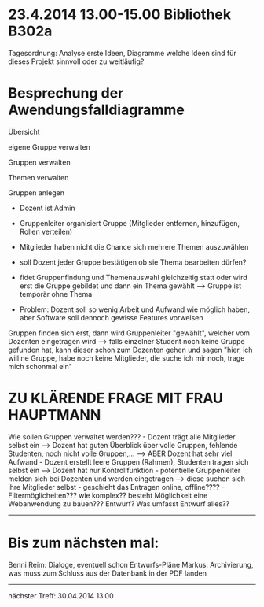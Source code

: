 23.4.2014	13.00-15.00 Bibliothek B302a
========================================
Tagesordnung:
	Analyse
	erste Ideen, Diagramme
	welche Ideen sind für dieses Projekt sinnvoll oder zu weitläufig?


Besprechung der Awendungsfalldiagramme
=======================================

Übersicht

eigene Gruppe verwalten

Gruppen verwalten

Themen verwalten

Gruppen anlegen


- Dozent ist Admin
- Gruppenleiter organisiert Gruppe (Mitglieder entfernen, hinzufügen, Rollen verteilen)
- Mitglieder haben nicht die Chance sich mehrere Themen auszuwählen
- soll Dozent jeder Gruppe bestätigen ob sie Thema bearbeiten dürfen?
- fidet Gruppenfindung und Themenauswahl gleichzeitig statt oder wird erst die Gruppe gebildet und dann ein Thema gewählt --> Gruppe ist temporär ohne Thema

- Problem: Dozent soll so wenig Arbeit und Aufwand wie möglich haben, aber Software soll dennoch gewisse Features vorweisen

Gruppen finden sich erst, dann wird Gruppenleiter "gewählt", welcher vom Dozenten eingetragen wird
--> falls einzelner Student noch keine Gruppe gefunden hat, kann dieser schon zum Dozenten gehen und sagen "hier, ich will ne Gruppe, habe noch keine Mitglieder, die suche ich mir noch, trage mich schonmal ein"



ZU KLÄRENDE FRAGE MIT FRAU HAUPTMANN
============================================================

Wie sollen Gruppen verwaltet werden???
	- Dozent trägt alle Mitglieder selbst ein 
		--> Dozent hat guten Überblick über volle Gruppen, fehlende Studenten, noch nicht volle Gruppen,...
		--> ABER Dozent hat sehr viel Aufwand
	- Dozent erstellt leere Gruppen (Rahmen), Studenten tragen sich selbst ein 
		--> Dozent hat nur Kontrollfunktion
	- potentielle Gruppenleiter melden sich bei Dozenten und werden eingetragen 
		--> diese suchen sich ihre Mitglieder selbst
	- geschieht das Entragen online, offline????
	- Filtermöglicheiten???
wie komplex??
besteht Möglichkeit eine Webanwendung zu bauen???
Entwurf? Was umfasst Entwurf alles??

----------------
Bis zum nächsten mal:
=====================

Benni Reim: Dialoge, eventuell schon Entwurfs-Pläne
Markus: Archivierung, was muss zum Schluss aus der Datenbank in der PDF landen


----
nächster Treff:	30.04.2014 13.00
